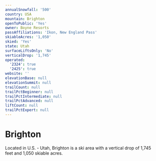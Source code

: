 ```yaml
---
annualSnowfall: '500'
country: USA
mountain: Brighton
openToPublic: 'Yes'
owner: Boyne Resorts
passAffiliations: 'Ikon, New England Pass'
skiableAcres: '1,050'
skied: 'Yes'
state: Utah
surfaceLiftsOnly: 'No'
verticalDrop: '1,745'
operated:
  '2324': true
  '2425': true
website: ''
elevationBase: null
elevationSummit: null
trailCount: null
trailPctBeginner: null
trailPctIntermediate: null
trailPctAdvanced: null
liftCount: null
trailPctExpert: null
---
```



# Brighton

Located in U.S. - Utah, Brighton is a ski area with a vertical drop of 1,745 feet and 1,050 skiable acres.
